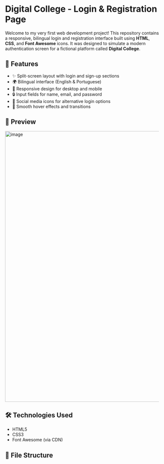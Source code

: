 # Digital College - Login & Registration Page

Welcome to my very first web development project! This repository contains a responsive, bilingual login and registration interface built using **HTML**, **CSS**, and **Font Awesome** icons. It was designed to simulate a modern authentication screen for a fictional platform called **Digital College**.

## 🚀 Features

- ✨ Split-screen layout with login and sign-up sections
- 🌍 Bilingual interface (English & Portuguese)
- 📱 Responsive design for desktop and mobile
- 🔒 Input fields for name, email, and password
- 🔗 Social media icons for alternative login options
- 🎨 Smooth hover effects and transitions

## 📸 Preview

<img width="1913" height="884" alt="image" src="https://github.com/user-attachments/assets/4a822325-2f2b-4671-a18d-876cd81d167a" />


## 🛠 Technologies Used

- HTML5
- CSS3
- Font Awesome (via CDN)

## 📁 File Structure
